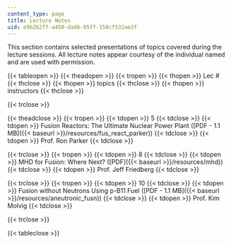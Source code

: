 ```yaml
---
content_type: page
title: Lecture Notes
uid: e9b2b2ff-a450-da4b-95ff-158cf532ae2f
---
```


This section contains selected presentations of topics covered during the lecture sessions. All lecture notes appear courtesy of the individual named and are used with permission.

{{< tableopen >}}
{{< theadopen >}}
{{< tropen >}}
{{< thopen >}}
Lec #
{{< thclose >}}
{{< thopen >}}
topics
{{< thclose >}}
{{< thopen >}}
instructors
{{< thclose >}}

{{< trclose >}}

{{< theadclose >}}
{{< tropen >}}
{{< tdopen >}}
5
{{< tdclose >}}
{{< tdopen >}}
Fusion Reactors: The Ultimate Nuclear Power Plant ([PDF - 1.1 MB]({{< baseurl >}}/resources/fus_react_parker))
{{< tdclose >}}
{{< tdopen >}}
Prof. Ron Parker
{{< tdclose >}}

{{< trclose >}}
{{< tropen >}}
{{< tdopen >}}
8
{{< tdclose >}}
{{< tdopen >}}
MHD for Fusion: Where Next? ([PDF]({{< baseurl >}}/resources/mhd))
{{< tdclose >}}
{{< tdopen >}}
Prof. Jeff Friedberg
{{< tdclose >}}

{{< trclose >}}
{{< tropen >}}
{{< tdopen >}}
10
{{< tdclose >}}
{{< tdopen >}}
Fusion without Neutrons Using p-B11 Fuel ([PDF - 1.1 MB]({{< baseurl >}}/resources/aneutronic_fusn))
{{< tdclose >}}
{{< tdopen >}}
Prof. Kim Molvig
{{< tdclose >}}

{{< trclose >}}

{{< tableclose >}}
